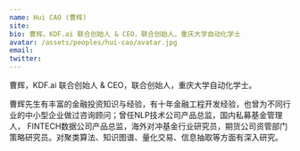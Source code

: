 ```yaml
---
name: Hui CAO (曹辉)
site: 
bio: 曹辉，KDF.ai 联合创始人 & CEO，联合创始人，重庆大学自动化学士
avatar: /assets/peoples/hui-cao/avatar.jpg
email: 
twitter: 
---
```


曹辉，KDF.ai 联合创始人 & CEO，联合创始人，重庆大学自动化学士。

曹辉先生有丰富的金融投资知识与经验，有十年金融工程开发经验，也曾为不同行业的中小型企业做过咨询顾问；曾任NLP技术公司产品总监，国内私募基金管理人， FINTECH数据公司产品总监，海外对冲基金行业研究员，期货公司资管部门策略研究员。对聚类算法、知识图谱、量化交易、信息抽取等方面有深入研究。
